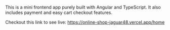 This is a mini frontend app purely built with Angular and TypeScript. 
It also includes payment and easy cart checkout features.

Checkout this link to see live:
https://online-shop-jaguar48.vercel.app/home
